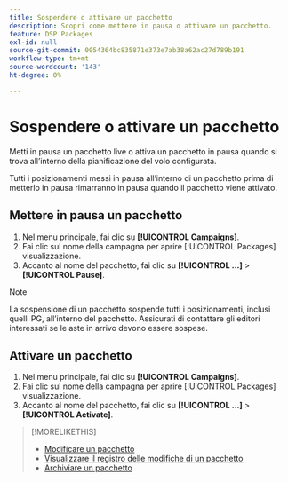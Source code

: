 ```yaml
---
title: Sospendere o attivare un pacchetto
description: Scopri come mettere in pausa o attivare un pacchetto.
feature: DSP Packages
exl-id: null
source-git-commit: 0054364bc835871e373e7ab38a62ac27d789b191
workflow-type: tm+mt
source-wordcount: '143'
ht-degree: 0%

---
```


# Sospendere o attivare un pacchetto

Metti in pausa un pacchetto live o attiva un pacchetto in pausa quando si trova all’interno della pianificazione del volo configurata.

Tutti i posizionamenti messi in pausa all’interno di un pacchetto prima di metterlo in pausa rimarranno in pausa quando il pacchetto viene attivato.

## Mettere in pausa un pacchetto

1. Nel menu principale, fai clic su **[!UICONTROL Campaigns]**.
1. Fai clic sul nome della campagna per aprire [!UICONTROL Packages] visualizzazione.
1. Accanto al nome del pacchetto, fai clic su  **[!UICONTROL ...]** > **[!UICONTROL Pause]**.

>[!NOTE]
>
>La sospensione di un pacchetto sospende tutti i posizionamenti, inclusi quelli PG, all’interno del pacchetto. Assicurati di contattare gli editori interessati se le aste in arrivo devono essere sospese.

## Attivare un pacchetto

1. Nel menu principale, fai clic su **[!UICONTROL Campaigns]**.
1. Fai clic sul nome della campagna per aprire [!UICONTROL Packages] visualizzazione.
1. Accanto al nome del pacchetto, fai clic su  **[!UICONTROL ...]** > **[!UICONTROL Activate]**.

>[!MORELIKETHIS]
>
>* [Modificare un pacchetto](package-edit.md)
>* [Visualizzare il registro delle modifiche di un pacchetto](package-change-log.md)
>* [Archiviare un pacchetto](package-archive-unarchive.md)

